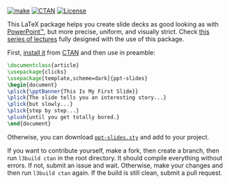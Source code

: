[![make](https://github.com/yegor256/ppt-slides/actions/workflows/l3build.yml/badge.svg)](https://github.com/yegor256/ppt-slides/actions/workflows/l3build.yml)
[![CTAN](https://img.shields.io/ctan/v/ppt-slides)](https://ctan.org/pkg/ppt-slides)
[![License](https://img.shields.io/badge/license-MIT-green.svg)](https://github.com/yegor256/ppt-slides/blob/master/LICENSE.txt)

This LaTeX package helps you create slide decks as good looking
as with [PowerPoint™](https://en.wikipedia.org/wiki/Microsoft_PowerPoint),
but more precise, uniform, and visually strict.
Check [this series of lectures](https://github.com/yegor256/ssd16)
fully designed with the use of this package.

First, [install it](https://en.wikibooks.org/wiki/LaTeX/Installing_Extra_Packages)
from [CTAN](https://ctan.org/pkg/ppt-slides)
and then use in preamble:

```tex
\documentclass{article}
\usepackage{clicks}
\usepackage[template,scheme=dark]{ppt-slides}
\begin{document}
\plick{\pptBanner{This Is My First Slide}}
\plick{The slide tells you an interesting story...}
\plick{but slowly...}
\plick{step by step...}
\plush{until you get totally bored.}
\end{document}
```

Otherwise, you can download [`ppt-slides.sty`](https://raw.githubusercontent.com/yegor256/ppt-slides/gh-pages/ppt-slides/ppt-slides.sty) and add to your project.

If you want to contribute yourself, make a fork, then create a branch,
then run `l3build ctan` in the root directory.
It should compile everything without errors. If not, submit an issue and wait.
Otherwise, make your changes and then run `l3build ctan` again. If the build is
still clean, submit a pull request.
